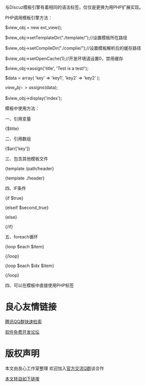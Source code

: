 与Discuz模板引擎有着相同的语法标签，仅仅是更换为用PHP扩展实现。

PHP调用模板引擎方法：

$view_obj = new ext_view();

$view_obj->setTemplateDir("./template/");//设置模板所在路径

$view_obj->setCompileDir("./complie/");//设置模板解析后的缓存路径

$view_obj->setOpenCache(1);//开发环境请设置0，禁用缓存

$view_obj->assign('title', 'Test is a test!');

$data = array(
    'key'   =>  'key1',
    'key2'  =>  'key2'
);

$view_obj->assigns($data);

$view_obj->display('index');

模板中使用方法：

一、引用变量

{$title}

二、引用数组

{$arr['key']}

三、包含其他模板文件

{template /path/header}

{template ./header}

四、IF条件

{if $true}

{elseif $second_true}

{else}

{/if}

五、foreach循环

{loop $each $item}

{/loop}

{loop $each $idx $item}

{/loop}

四、可以在模板中直接使用PHP标签

 


 # 良心友情链接

[腾讯QQ群快速检索](http://u.720life.cn/s/8cf73f7c)

[软件免费开发论坛](http://u.720life.cn/s/bbb01dc0)

# 版权声明 

本文由良心工作室整理 欢迎加入[官方交流Q群](https://u.720life.cn/s/f2316816)谈合作

[本文转自如下链接](http://u.720life.cn/g/2e71d0f0a5c601172267ba20d3a43c6eb7c0036fe201a43c45c8f2a6eaccae3fa83e370776967d29b4099c6d4e6ef7d69ce4aeb2a74a60f8229ee6d27a95b0d8c5381253867cc474a400ee2b75a9063a)